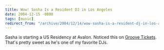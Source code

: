 ```yaml
---
title: Wow! Sasha Is a Resident DJ in Los Angeles
date: 2004-12-15 -0800
tags: [music]
redirect_from: "/archive/2004/12/14/wow-sasha-is-a-resident-dj-in-los-angeles.aspx/"
---
```


Sasha is starting a US Residency at Avalon. Noticed this on [Groove
Tickets](http://www.groovetickets.com/OrderSystem/Groove/eventviewqb.asp?Affilid=93&EventsID=13529&PGName=Avalon+Hollywood).
That's pretty sweet as he's one of my favorite DJs.

